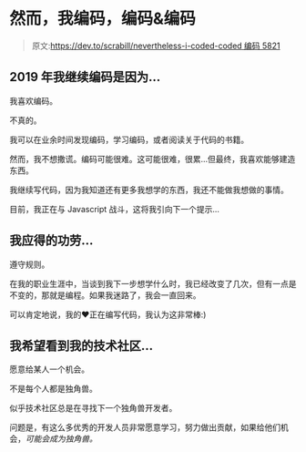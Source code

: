 # 然而，我编码，编码&编码

> 原文:[https://dev.to/scrabill/nevertheless-i-coded-coded 编码 5821](https://dev.to/scrabill/nevertheless-i-coded-coded--coded-5821)

## 2019 年我继续编码是因为...

我喜欢编码。

不真的。

我可以在业余时间发现编码，学习编码，或者阅读关于代码的书籍。

然而，我不想撒谎。编码可能很难。这可能很难，很累...但最终，我喜欢能够建造东西。

我继续写代码，因为我知道还有更多我想学的东西，我还不能做我想做的事情。

目前，我正在与 Javascript 战斗，这将我引向下一个提示...

## [](#i-deserve-credit-for)我应得的功劳...

遵守规则。

在我的职业生涯中，当谈到我下一步想学什么时，我已经改变了几次，但有一点是不变的，那就是编程。如果我迷路了，我会一直回来。

可以肯定地说，我的❤️正在编写代码，我认为这非常棒:)

## 我希望看到我的技术社区...

愿意给某人一个机会。

不是每个人都是独角兽。

似乎技术社区总是在寻找下一个独角兽开发者。

问题是，有这么多优秀的开发人员非常愿意学习，努力做出贡献，如果给他们机会，*可能会成为独角兽。*
